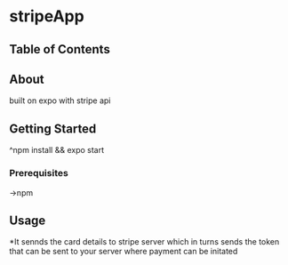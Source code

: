 # stripeApp

## Table of Contents

## About <a name = "about"></a>

built on expo with stripe api

## Getting Started <a name = "getting_started"></a>

^npm install && expo start

### Prerequisites

->npm


## Usage <a name = "usage"></a>

*It sennds the card details to stripe server which in turns sends the token that can be sent to your server where payment can be initated
